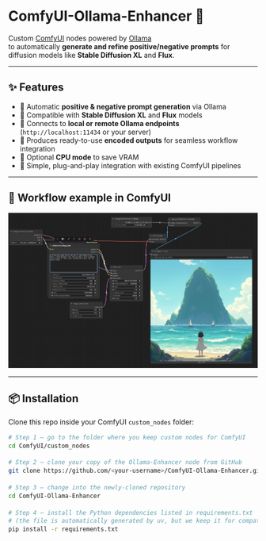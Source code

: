 # ComfyUI-Ollama-Enhancer 🚀

Custom [ComfyUI](https://github.com/comfyanonymous/ComfyUI) nodes powered by [Ollama](https://ollama.ai)  
to automatically **generate and refine positive/negative prompts** for diffusion models like **Stable Diffusion XL** and **Flux**.

---

## ✨ Features

- 🔹 Automatic **positive & negative prompt generation** via Ollama  
- 🔹 Compatible with **Stable Diffusion XL** and **Flux** models  
- 🔹 Connects to **local or remote Ollama endpoints** (`http://localhost:11434` or your server)  
- 🔹 Produces ready-to-use **encoded outputs** for seamless workflow integration  
- 🔹 Optional **CPU mode** to save VRAM  
- 🔹 Simple, plug-and-play integration with existing ComfyUI pipelines  

---

## 🎨 Workflow example in ComfyUI
![workflow](docs/workflow.png)

---

## 📦 Installation

Clone this repo inside your ComfyUI `custom_nodes` folder:

```bash
# Step 1 – go to the folder where you keep custom nodes for ComfyUI
cd ComfyUI/custom_nodes

# Step 2 – clone your copy of the Ollama‑Enhancer node from GitHub
git clone https://github.com/<your-username>/ComfyUI-Ollama-Enhancer.git

# Step 3 – change into the newly‑cloned repository
cd ComfyUI-Ollama-Enhancer

# Step 4 – install the Python dependencies listed in requirements.txt
# (the file is automatically generated by uv, but we keep it for compatibility)
pip install -r requirements.txt
```